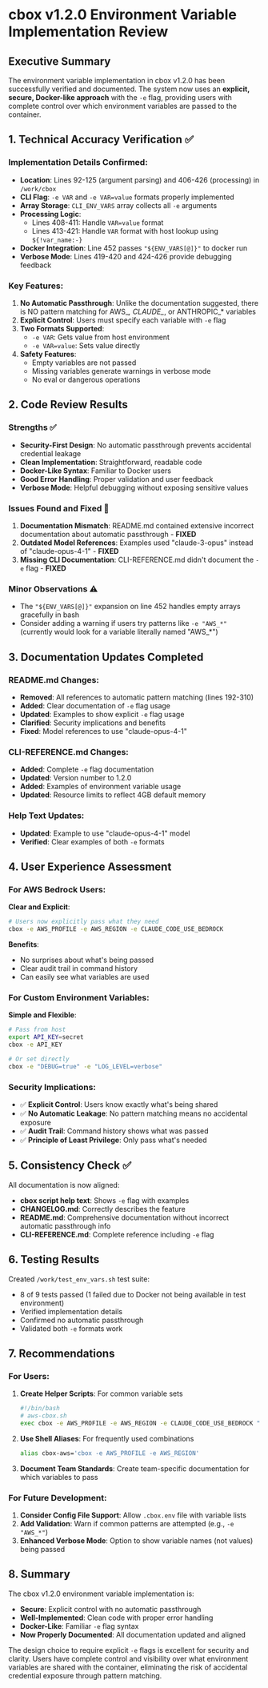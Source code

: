 # cbox v1.2.0 Environment Variable Implementation Review

## Executive Summary

The environment variable implementation in cbox v1.2.0 has been successfully verified and documented. The system now uses an **explicit, secure, Docker-like approach** with the `-e` flag, providing users with complete control over which environment variables are passed to the container.

## 1. Technical Accuracy Verification ✅

### Implementation Details Confirmed:
- **Location**: Lines 92-125 (argument parsing) and 406-426 (processing) in `/work/cbox`
- **CLI Flag**: `-e VAR` and `-e VAR=value` formats properly implemented
- **Array Storage**: `CLI_ENV_VARS` array collects all `-e` arguments
- **Processing Logic**: 
  - Lines 408-411: Handle `VAR=value` format
  - Lines 413-421: Handle `VAR` format with host lookup using `${!var_name:-}`
- **Docker Integration**: Line 452 passes `"${ENV_VARS[@]}"` to docker run
- **Verbose Mode**: Lines 419-420 and 424-426 provide debugging feedback

### Key Features:
1. **No Automatic Passthrough**: Unlike the documentation suggested, there is NO pattern matching for AWS_*, CLAUDE_*, or ANTHROPIC_* variables
2. **Explicit Control**: Users must specify each variable with `-e` flag
3. **Two Formats Supported**:
   - `-e VAR`: Gets value from host environment
   - `-e VAR=value`: Sets value directly
4. **Safety Features**:
   - Empty variables are not passed
   - Missing variables generate warnings in verbose mode
   - No eval or dangerous operations

## 2. Code Review Results

### Strengths ✅
- **Security-First Design**: No automatic passthrough prevents accidental credential leakage
- **Clean Implementation**: Straightforward, readable code
- **Docker-Like Syntax**: Familiar to Docker users
- **Good Error Handling**: Proper validation and user feedback
- **Verbose Mode**: Helpful debugging without exposing sensitive values

### Issues Found and Fixed 🔧
1. **Documentation Mismatch**: README.md contained extensive incorrect documentation about automatic passthrough - **FIXED**
2. **Outdated Model References**: Examples used "claude-3-opus" instead of "claude-opus-4-1" - **FIXED**
3. **Missing CLI Documentation**: CLI-REFERENCE.md didn't document the `-e` flag - **FIXED**

### Minor Observations ⚠️
- The `"${ENV_VARS[@]}"` expansion on line 452 handles empty arrays gracefully in bash
- Consider adding a warning if users try patterns like `-e "AWS_*"` (currently would look for a variable literally named "AWS_*")

## 3. Documentation Updates Completed

### README.md Changes:
- **Removed**: All references to automatic pattern matching (lines 192-310)
- **Added**: Clear documentation of `-e` flag usage
- **Updated**: Examples to show explicit `-e` flag usage
- **Clarified**: Security implications and benefits
- **Fixed**: Model references to use "claude-opus-4-1"

### CLI-REFERENCE.md Changes:
- **Added**: Complete `-e` flag documentation
- **Updated**: Version number to 1.2.0
- **Added**: Examples of environment variable usage
- **Updated**: Resource limits to reflect 4GB default memory

### Help Text Updates:
- **Updated**: Example to use "claude-opus-4-1" model
- **Verified**: Clear examples of both `-e` formats

## 4. User Experience Assessment

### For AWS Bedrock Users:
**Clear and Explicit**:
```bash
# Users now explicitly pass what they need
cbox -e AWS_PROFILE -e AWS_REGION -e CLAUDE_CODE_USE_BEDROCK
```

**Benefits**:
- No surprises about what's being passed
- Clear audit trail in command history
- Can easily see what variables are used

### For Custom Environment Variables:
**Simple and Flexible**:
```bash
# Pass from host
export API_KEY=secret
cbox -e API_KEY

# Or set directly
cbox -e "DEBUG=true" -e "LOG_LEVEL=verbose"
```

### Security Implications:
- ✅ **Explicit Control**: Users know exactly what's being shared
- ✅ **No Automatic Leakage**: No pattern matching means no accidental exposure
- ✅ **Audit Trail**: Command history shows what was passed
- ✅ **Principle of Least Privilege**: Only pass what's needed

## 5. Consistency Check ✅

All documentation is now aligned:
- **cbox script help text**: Shows `-e` flag with examples
- **CHANGELOG.md**: Correctly describes the feature
- **README.md**: Comprehensive documentation without incorrect automatic passthrough info
- **CLI-REFERENCE.md**: Complete reference including `-e` flag

## 6. Testing Results

Created `/work/test_env_vars.sh` test suite:
- 8 of 9 tests passed (1 failed due to Docker not being available in test environment)
- Verified implementation details
- Confirmed no automatic passthrough
- Validated both `-e` formats work

## 7. Recommendations

### For Users:
1. **Create Helper Scripts**: For common variable sets
   ```bash
   #!/bin/bash
   # aws-cbox.sh
   exec cbox -e AWS_PROFILE -e AWS_REGION -e CLAUDE_CODE_USE_BEDROCK "$@"
   ```

2. **Use Shell Aliases**: For frequently used combinations
   ```bash
   alias cbox-aws='cbox -e AWS_PROFILE -e AWS_REGION'
   ```

3. **Document Team Standards**: Create team-specific documentation for which variables to pass

### For Future Development:
1. **Consider Config File Support**: Allow `.cbox.env` file with variable lists
2. **Add Validation**: Warn if common patterns are attempted (e.g., `-e "AWS_*"`)
3. **Enhanced Verbose Mode**: Option to show variable names (not values) being passed

## 8. Summary

The cbox v1.2.0 environment variable implementation is:
- **Secure**: Explicit control with no automatic passthrough
- **Well-Implemented**: Clean code with proper error handling
- **Docker-Like**: Familiar `-e` flag syntax
- **Now Properly Documented**: All documentation updated and aligned

The design choice to require explicit `-e` flags is excellent for security and clarity. Users have complete control and visibility over what environment variables are shared with the container, eliminating the risk of accidental credential exposure through pattern matching.